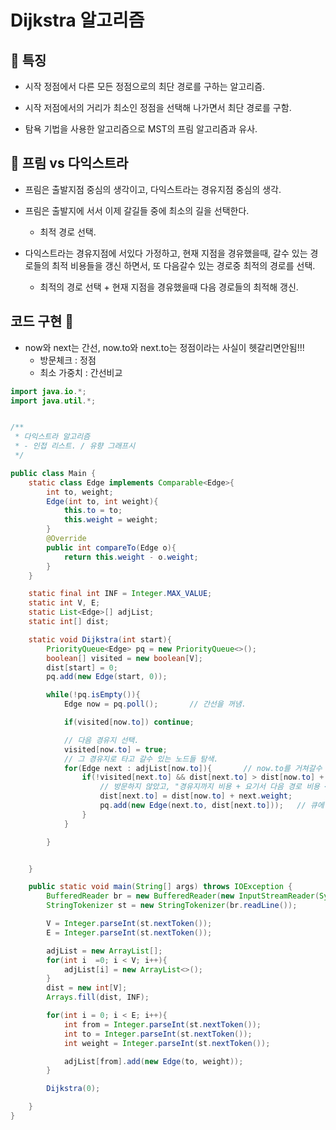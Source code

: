 # Dijkstra 알고리즘

## 🌈 특징

- 시작 정점에서 다른 모든 정점으로의 최단 경로를 구하는 알고리즘.

- 시작 저점에서의 거리가 최소인 정점을 선택해 나가면서 최단 경로를 구함.

- 탐욕 기법을 사용한 알고리즘으로 MST의 프림 알고리즘과 유사.

## 🌈 프림 vs 다익스트라

- 프림은 출발지점 중심의 생각이고, 다익스트라는 경유지점 중심의 생각.

- 프림은 출발지에 서서 이제 갈길들 중에 최소의 길을 선택한다.

  - 최적 경로 선택.

- 다익스트라는 경유지점에 서있다 가정하고, 현재 지점을 경유했을때, 갈수 있는 경로들의 최적 비용들을 갱신 하면서, 또 다음갈수 있는 경로중 최적의 경로를 선택.
  - 최적의 경로 선택 + 현재 지점을 경유했을때 다음 경로들의 최적해 갱신.

## 코드 구현 🌈

- now와 next는 간선, now.to와 next.to는 정점이라는 사실이 헷갈리면안됨!!!
  - 방문체크 : 정점
  - 최소 가중치 : 간선비교

```java
import java.io.*;
import java.util.*;


/**
 * 다익스트라 알고리즘
 * - 인접 리스트. / 유향 그래프시
 */

public class Main {
    static class Edge implements Comparable<Edge>{
        int to, weight;
        Edge(int to, int weight){
            this.to = to;
            this.weight = weight;
        }
        @Override
        public int compareTo(Edge o){
            return this.weight - o.weight;
        }
    }

    static final int INF = Integer.MAX_VALUE;
    static int V, E;
    static List<Edge>[] adjList;
    static int[] dist;

    static void Dijkstra(int start){
        PriorityQueue<Edge> pq = new PriorityQueue<>();
        boolean[] visited = new boolean[V];
        dist[start] = 0;
        pq.add(new Edge(start, 0));

        while(!pq.isEmpty()){
            Edge now = pq.poll();       // 간선을 꺼냄.

            if(visited[now.to]) continue;

            // 다음 경유지 선택.
            visited[now.to] = true;
            // 그 경유지로 타고 갈수 있는 노드들 탐색.
            for(Edge next : adjList[now.to]){       // now.to를 거쳐갈수 있는 노드들 탐색.
                if(!visited[next.to] && dist[next.to] > dist[now.to] + next.weight){
                    // 방문하지 않았고, "경유지까지 비용 + 요기서 다음 경로 비용 < 기존의 다음 경로 비용" 일때. 갱신
                    dist[next.to] = dist[now.to] + next.weight;
                    pq.add(new Edge(next.to, dist[next.to]));   // 큐에 삽입.
                }
            }

        }


    }

    public static void main(String[] args) throws IOException {
        BufferedReader br = new BufferedReader(new InputStreamReader(System.in));
        StringTokenizer st = new StringTokenizer(br.readLine());

        V = Integer.parseInt(st.nextToken());
        E = Integer.parseInt(st.nextToken());

        adjList = new ArrayList[];
        for(int i  =0; i < V; i++){
            adjList[i] = new ArrayList<>();
        }
        dist = new int[V];
        Arrays.fill(dist, INF);

        for(int i = 0; i < E; i++){
            int from = Integer.parseInt(st.nextToken());
            int to = Integer.parseInt(st.nextToken());
            int weight = Integer.parseInt(st.nextToken());

            adjList[from].add(new Edge(to, weight));
        }

        Dijkstra(0);

    }
}

```
